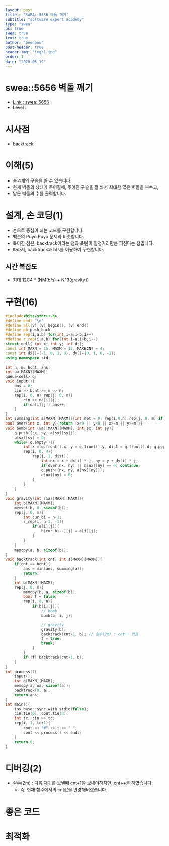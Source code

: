 ```yaml
---
layout: post
title : "SWEA::5656 벽돌 깨기"
subtitle: "software expert academy"
type: "swea"
ps: true                          
swea: true
text: true
author: "beenpow"
post-header: true
header-img: "img/1.jpg"
order: 1
date: "2020-05-19"
---
```


# swea::5656 벽돌 깨기
- [Link : swea::5656](https://swexpertacademy.com/main/code/problem/problemDetail.do?contestProbId=AWXRQm6qfL0DFAUo)
- Level : 

# 시사점
- backtrack

# 이해(5)
- 총 4개의 구슬을 쏠 수 있습니다.
- 현재 벽돌의 상태가 주어질때, 주어진 구슬을 잘 쏴서 최대한 많은 벽돌을 부수고,
- 남은 벽돌의 수를 출력합니다.

# 설계, 손 코딩(1)
- 손으로 중심이 되는 코드를 구현합니다.
- 백준의 Puyo Puyo 문제와 비슷합니다.
- 특이한 점은, backtrack이라는 점과 폭탄이 일정거리만큼 퍼진다는 점입니다.
- 따라서, backtrack과 bfs를 이용하여 구현합니다.

## 시간 복잡도
- 최대 12C4 * (NM(bfs) + N^3(gravity))

# 구현(16)

```cpp
#include<bits/stdc++.h>
#define endl '\n'
#define all(v) (v).begin(), (v).end()
#define pb push_back
#define rep(i,a,b) for(int i=a;i<b;i++)
#define r_rep(i,a,b) for(int i=a;i>b;i--)
struct cell{ int x; int y; int d;};
const int MAXN = 15, MAXM = 12, MAXBCNT = 4;
const int dx[]={-1, 0, 1, 0}, dy[]={0, 1, 0, -1};
using namespace std;

int n, m, bcnt, ans;
int oa[MAXN][MAXM];
queue<cell> q;
void input(){
    ans = 0;
    cin >> bcnt >> m >> n;
    rep(i, 0, n) rep(j, 0, m){
        cin >> oa[i][j];
        if(oa[i][j]) ans++;
    }
}
int summing(int a[MAXN][MAXM]){int ret = 0; rep(i,0,n) rep(j, 0, m) if(a[i][j])ret++; return ret;}
bool over(int x, int y){return (x<0 || y<0 || x>=n || y>=m);}
void bomb(int (&a)[MAXN][MAXM], int sx, int sy){
    q.push({sx, sy, a[sx][sy]});
    a[sx][sy] = 0;
    while(!q.empty()){
        int x = q.front().x, y = q.front().y, dist = q.front().d; q.pop();
        rep(i, 0, 4){
            rep(j, 1, dist){
                int nx = x + dx[i] * j, ny = y + dy[i] * j;
                if(over(nx, ny) || a[nx][ny] == 0) continue;
                q.push({nx, ny, a[nx][ny]});
                a[nx][ny] = 0;
            }
        }
    }
}
void gravity(int (&a)[MAXN][MAXM]){
    int b[MAXN][MAXM];
    memset(b, 0, sizeof(b));
    rep(j, 0, m){
        int cur_bi = n-1;
        r_rep(i, n-1, -1){
            if(a[i][j]){
                b[cur_bi--][j] = a[i][j];
            }
        }
    }
    memcpy(a, b, sizeof(b));
}
void backtrack(int cnt, int a[MAXN][MAXM]){
    if(cnt == bcnt){
        ans = min(ans, summing(a));
        return;
    }
    int b[MAXN][MAXM];
    rep(j, 0, m){
        memcpy(b, a, sizeof(b));
        bool f = false;
        rep(i, 0, n){
            if(b[i][j]){
                // bomb
                bomb(b, i, j);

                // gravity
                gravity(b);
                backtrack(cnt+1, b); // 실수(2m) : cnt++ 했음
                f = true;
                break;
            }
        }
        if(!f) backtrack(cnt+1, b);
    }
}
int process(){
    input();
    int a[MAXN][MAXM];
    memcpy(a, oa, sizeof(a));
    backtrack(0, a);
    return ans;
}
int main(){
    ios_base::sync_with_stdio(false);
    cin.tie(0); cout.tie(0);
    int tc; cin >> tc;
    rep(i, 1, tc+1){
        cout << "#" << i << " ";
        cout << process() << endl;
    }
    return 0;
}
```

# 디버깅(2)
- 실수(2m) : 다음 재귀를 보낼때 cnt+1을 보내야하지만, cnt++을 하였습니다.
  - 즉, 현재 함수에서의 cnt값을 변경해버렸습니다.

# 좋은 코드

# 최적화
